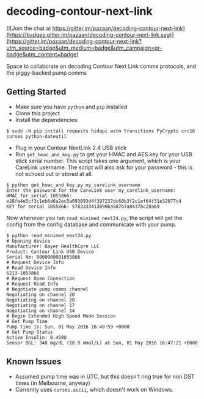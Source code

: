# decoding-contour-next-link

[![Join the chat at https://gitter.im/pazaan/decoding-contour-next-link](https://badges.gitter.im/pazaan/decoding-contour-next-link.svg)](https://gitter.im/pazaan/decoding-contour-next-link?utm_source=badge&utm_medium=badge&utm_campaign=pr-badge&utm_content=badge)

Space to collaborate on decoding Contour Next Link comms protocols, and the piggy-backed pump comms

## Getting Started
* Make sure you have `python` and `pip` installed
* Clone this project
* Install the dependencies:
```
$ sudo -H pip install requests hidapi astm transitions PyCrypto crc16 curses python-dateutil
```
* Plug in your Contour NextLink 2.4 USB stick
* Run ```get_hmac_and_key.py``` to get your HMAC and AES key for your USB stick serial number. This script takes one argument, which is your CareLink username. The script will also ask for your password - this is not echoed out or stored at all.
```
$ python get_hmac_and_key.py my_carelink_username  
Enter the password for the CareLink user my_carelink_username:
HMAC for serial 1055866: e28fe4e5cf3c1eb6d6a2ec5a093093d4f397237dc60b3f2c1ef64f31e32077c4
KEY for serial 1055866: 57833334130906a587b7a0437bc28a69
```

Now whenever you run `read_minimed_next24.py`, the script will get the config from the config database and communicate with your pump.
```
$ python read_minimed_next24.py
# Opening device
Manufacturer: Bayer HealthCare LLC
Product: Contour Link USB Device
Serial No: 0000000001055866
# Request Device Info
# Read Device Info
6213-1055866
# Request Open Connection
# Request Read Info
# Negotiate pump comms channel
Negotiating on channel 20
Negotiating on channel 20
Negotiating on channel 17
Negotiating on channel 14
# Begin Extended High Speed Mode Session
# Get Pump Time
Pump time is: Sun, 01 May 2016 16:49:59 +0000
# Get Pump Status
Active Insulin: 0.450U
Sensor BGL: 340 mg/dL (18.9 mmol/L) at Sun, 01 May 2016 16:47:21 +0000
```

## Known Issues
* Assumed pump time was in UTC, but this doesn't ring true for non DST times (in Melbourne, anyway)
* Currently uses `curses.ascii`, which doesn't work on Windows.
